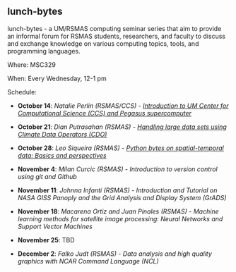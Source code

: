 ## lunch-bytes
lunch-bytes - a UM/RSMAS computing seminar series that aim to provide an informal
forum for RSMAS students, researchers, and faculty to discuss and exchange knowledge
on various computing topics, tools, and programming languages.

Where: MSC329

When: Every Wednesday, 12-1 pm

Schedule:

* **October 14**: *Natalie Perlin (RSMAS/CCS) - [Introduction to UM Center for Computational Science (CCS) and Pegasus supercomputer](https://github.com/milancurcic/lunch-bytes/tree/master/LB01)*

* **October 21**: *Dian Putrasahan (RSMAS) - [Handling large data sets using Climate Data Operators (CDO)](https://github.com/milancurcic/lunch-bytes/tree/master/LB02)*

* **October 28**: *Leo Siqueira (RSMAS) - [Python bytes on spatial-temporal data: Basics and perspectives](https://github.com/milancurcic/lunch-bytes/tree/master/LB03)*

* **November 4**: *Milan Curcic (RSMAS) - Introduction to version control using git and Github*

* **November 11**: *Johnna Infanti (RSMAS) - Introduction and Tutorial on NASA GISS Panoply and the Grid Analysis and Display System (GrADS)*

* **November 18**: *Macarena Ortiz and Juan Pinales (RSMAS) - 
Machine learning methods for satellite image processing: 
Neural Networks and Support Vector Machines*

* **November 25**: TBD

* **December 2**: *Falko Judt (RSMAS) - Data analysis and high quality graphics with NCAR Command Language (NCL)*
